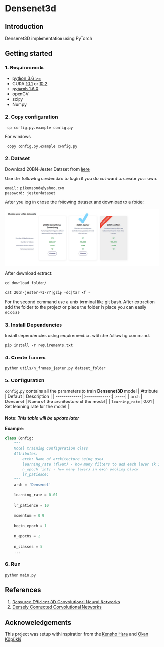 # Densenet3d

## Introduction
Densenet3D implementation using PyTorch

## Getting started

### 1. Requirements
- [python 3.6 >=][pythorn] 
- CUDA [10.1][cuda10.1] or [10.2][cuda10.2]
- [pytorch 1.6.0][pytorch]
- openCV
- scipy
- Numpy

### 2. Copy configuration
```console
 cp config.py.example config.py
```
For windows
```console
 copy config.py.example config.py
```
### 2. Dataset
Download 20BN-Jester Dataset from [here](https://20bn.com/datasets/download)

Use the following credentials to login if you do not want to create your own.
```text
email: pikemsonda@yahoo.com 
password: jesterdataset
```

After you log in chose the following dataset and download to a folder. 

![Download Dialogue](https://raw.githubusercontent.com/KTUN-DataScience/densenet3d/main/docs/images/dataset.jpg "Download dialogue")

After download extract:
```console
cd download_folder/

cat 20bn-jester-v1-??|gzip -dc|tar xf - 
```
For the second command use a unix terminal like git bash. After extraction add the folder to the project or place the folder in  place you can easily access.

### 3. Install Dependencies

Install dependencies using requirement.txt with the following command. 
```console
pip install -r requirements.txt
```
### 4. Create frames

```console
python utils/n_frames_jester.py dataset_folder
```

### 5. Configuration 
`config.py` contains all the parameters to train **Densenet3D** model
| Attribute        | Default           | Description  |
| ------------- |:-------------:| :-----|
| `arch`     | Densenet | Name of the architecture of the model |
| `learning_rate`      | 0.01      | Set learning rate for the model |
#### Note: *This table will be update later*
 
**Example**:
```python
class Config:
    """
    Model training Configuration class
    Attributes:
        arch: Name of architecture being used
        learning_rate (float) - how many filters to add each layer (k in paper)
        n_epoch (int) - how many layers in each pooling block
        lr_patience:
    """
    arch = 'Densenet'

    learning_rate = 0.01

    lr_patience = 10

    momentum = 0.9

    begin_epoch = 1

    n_epochs = 2

    n_classes = 5
    ...
``` 

### 6. Run
```console
python main.py
```
## References

1. [Resource Efficient 3D Convolutional Neural Networks][1]
2. [Densely Connected Convolutional Networks][2]

## Acknoweledgements
This project was setup with inspiration from the [Kensho Hara](https://github.com/kenshohara/3D-ResNets-PyTorch) and [Okan Köpüklü](https://github.com/okankop/Efficient-3DCNNs)


[cuda10.1]: https://developer.nvidia.com/cuda-10.1-download-archive-base

[cuda10.2]: https://developer.nvidia.com/cuda-10.2-download-archive

[pytorch]: https://pytorch.org/get-started/locally/

[pythorn]: https://www.python.org/downloads/

[1]: https://arxiv.org/pdf/1904.02422.pdf
[2]: https://arxiv.org/abs/1608.06993